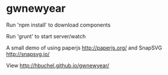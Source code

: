 gwnewyear
=========

Run 'npm install' to download components

Run 'grunt' to start server/watch

A small demo of using paperjs http://paperjs.org/ and SnapSVG http://snapsvg.io/

View http://hbuchel.github.io/gwnewyear/
